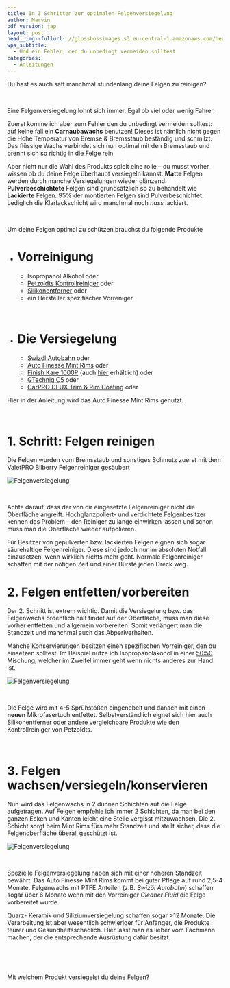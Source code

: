 ```yaml
---
title: In 3 Schritten zur optimalen Felgenversiegelung
author: Marvin
pdf_version: jap
layout: post
head__img--fullurl: //glossbossimages.s3.eu-central-1.amazonaws.com/headerimg/3schrittefelgenversiegelung.jpg
wps_subtitle:
  - Und ein Fehler, den du unbedingt vermeiden solltest
categories:
  - Anleitungen
---
```

Du hast es auch satt manchmal stundenlang deine Felgen zu reinigen?

&nbsp;

Eine Felgenversiegelung lohnt sich immer. Egal ob viel oder wenig Fahrer.

Zuerst komme ich aber zum Fehler den du unbedingt vermeiden solltest: auf keine fall ein **Carnaubawachs** benutzen! Dieses ist nämlich nicht gegen die Hohe Temperatur von Bremse & Bremsstaub beständig und schmilzt. Das flüssige Wachs verbindet sich nun optimal mit den Bremsstaub und brennt sich so richtig in die Felge rein

Aber nicht nur die Wahl des Produkts spielt eine rolle &#8211; du musst vorher wissen ob du deine Felge überhaupt versiegeln kannst. **Matte** Felgen werden durch manche Versiegelungen wieder glänzend. **Pulverbeschichtete** Felgen sind grundsätzlich so zu behandelt wie **Lackierte** Felgen. 95% der montierten Felgen sind Pulverbeschichtet. Lediglich die Klarlackschicht wird manchmal noch *nass* lackiert.

&nbsp;

Um deine Felgen optimal zu schützen brauchst du folgende Produkte

*   # Vorreinigung
    
    *   Isopropanol Alkohol oder
    *   <a title="Vorbereitung zur Felgenversiegelung" href="http://www.petzoldts.de/shop/Kontroll-Reiniger-zur-Politurkontrolle,-Petzoldts-p-1960.html" target="_blank">Petzoldts Kontrollreiniger</a> oder
    *   <a title="Vorbeitung zur Felgenversiegelung" href="http://www.carparts-koeln.de/shop/spezialreiniger.3757/818694" target="_blank">Silikonentferner</a> oder
    *   ein Hersteller spezifischer Vorreniger

&nbsp;

*   # Die Versiegelung
    
    *   <a title="Felgenwachs mit PTFE" href="http://www.traumglanz.de/epages/15488814.sf/de_DE/?ObjectPath=/Shops/15488814/Products/SWFLGABHN200&ViewAction=ViewProduct" target="_blank">Swizöl Autobahn</a> oder
    *   <a href="http://www.lupus-autopflege.de/Auto-Finesse-Mint-rims-wheel-sealant-100ml" target="_blank">Auto Finesse Mint Rims</a> oder
    *   <a href="http://www.lupus-autopflege.de/Finish-Kare-1000P-Hi-Temp-Paste-Wax-412gr" target="_blank">Finish Kare 1000P</a> (auch <a href="http://www.blingstyleshop.de/product_info.php?info=p533_finish-kare-1000p-hi-temp-paste-wax.html" target="_blank">hier</a> erhältlich) oder
    *   <a title="Felgenkonservierung" href="http://www.autopflege24.net/ap24shop/gtechniq-c5-wheel-armour-felgenversiegelung.html" target="_blank">GTechniq C5</a> oder
    *   <a title="Langzeitversiegelung für Felgen" href="http://www.carparts-koeln.de/shop/versiegelung-wax.5405/894343" target="_blank">CarPRO DLUX Trim & Rim Coating</a> oder

Hier in der Anleitung wird das Auto Finesse Mint Rims genutzt.

&nbsp;

# 1. Schritt: Felgen reinigen

Die Felgen wurden vom Bremsstaub und sonstiges Schmutz zuerst mit dem ValetPRO Bilberry Felgenreiniger gesäubert

![Felgenversiegelung](//glossbossimages.s3.eu-central-1.amazonaws.com/local/felgenversiegelung/IMG_8328.jpg)

&nbsp;

Achte darauf, dass der von dir eingesetzte Felgenreiniger nicht die Oberfläche angreift. Hochglanzpoliert- und verdichtete Felgenbesitzer kennen das Problem &#8211; den Reiniger zu lange einwirken lassen und schon muss man die Oberfläche wieder aufpolieren.

Für Besitzer von gepulverten bzw. lackierten Felgen eignen sich sogar säurehaltige Felgenreiniger. Diese sind jedoch nur im absoluten Notfall einzusetzen, wenn wirklich nichts mehr geht. Normale Felgenreiniger schaffen mit der nötigen Zeit und einer Bürste jeden Dreck weg.

# 2. Felgen entfetten/vorbereiten

Der 2. Schriitt ist extrem wichtig. Damit die Versiegelung bzw. das Felgenwachs ordentlich halt findet auf der Oberfläche, muss man diese vorher entfetten und allgemein vorbereiten. Somit verlängert man die Standzeit und manchmal auch das Abperlverhalten.

Manche Konservierungen besitzen einen spezifischen Vorreiniger, den du einsetzen solltest. Im Beispiel nutze ich Isopropanolakohol in einer <span style="text-decoration: underline;">50:50</span> Mischung, welcher im Zweifel immer geht wenn nichts anderes zur Hand ist.

![Felgenversiegelung](//glossbossimages.s3.eu-central-1.amazonaws.com/local/felgenversiegelung/IMG_8332.jpg)

&nbsp;

Die Felge wird mit 4-5 Sprühstößen eingenebelt und danach mit einen **neuen** Mikrofasertuch entfettet. Selbstverständlich eignet sich hier auch Silikonentferner oder andere vergleichbare Produkte wie den Kontrollreiniger von Petzoldts.

&nbsp;

# 3. Felgen wachsen/versiegeln/konservieren

Nun wird das Felgenwachs in 2 dünnen Schichten auf die Felge aufgetragen. Auf Felgen empfehle ich immer 2 Schichten, da man bei den ganzen Ecken und Kanten leicht eine Stelle vergisst mitzuwachsen. Die 2. Schicht sorgt beim Mint Rims fürs mehr Standzeit und stellt sicher, dass die Felgenoberfläche überall geschützt ist.

![Felgenversiegelung](//glossbossimages.s3.eu-central-1.amazonaws.com/local/felgenversiegelung/IMG_8333.jpg)

&nbsp;

Spezielle Felgenversiegelung haben sich mit einer höheren Standzeit bewährt. Das Auto Finesse Mint Rims kommt bei guter Pflege auf rund 2,5-4 Monate. Felgenwachs mit PTFE Anteilen (z.B. *Swizöl Autobahn*) schaffen sogar über 6 Monate wenn mit den Vorreiniger *Cleaner Fluid* die Felge vorbereitet wurde.

Quarz- Keramik und Siliziumversiegelung schaffen sogar >12 Monate. Die Verarbeitung ist aber wesentlich schwieriger für Anfänger, die Produkte teurer und Gesundheitsschädlich. Hier lässt man es lieber vom Fachmann machen, der die entsprechende Ausrüstung dafür besitzt.

&nbsp;

&nbsp;

Mit welchem Produkt versiegelst du deine Felgen?

